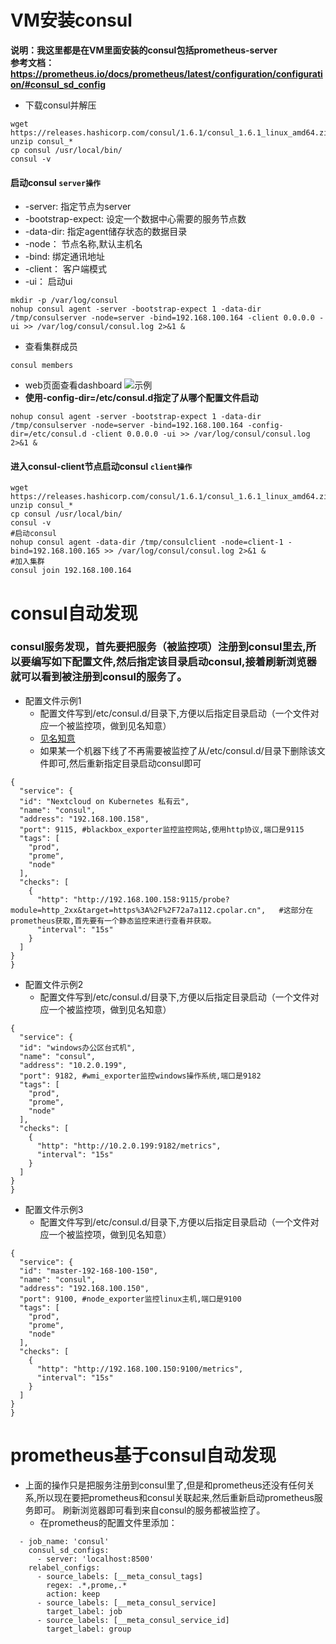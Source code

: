 # VM安装consul
**说明：我这里都是在VM里面安装的consul包括prometheus-server** \
**参考文档：https://prometheus.io/docs/prometheus/latest/configuration/configuration/#consul_sd_config**
- 下载consul并解压
```
wget https://releases.hashicorp.com/consul/1.6.1/consul_1.6.1_linux_amd64.zip
unzip consul_*
cp consul /usr/local/bin/
consul -v
```
#### 启动consul `server操作`
  - -server: 指定节点为server
  - -bootstrap-expect: 设定一个数据中心需要的服务节点数
  - -data-dir: 指定agent储存状态的数据目录
  - -node： 节点名称,默认主机名
  - -bind: 绑定通讯地址
  - -client： 客户端模式
  - -ui： 启动ui
```
mkdir -p /var/log/consul
nohup consul agent -server -bootstrap-expect 1 -data-dir /tmp/consulserver -node=server -bind=192.168.100.164 -client 0.0.0.0 -ui >> /var/log/consul/consul.log 2>&1 &
```
- 查看集群成员
```
consul members
```
- web页面查看dashboard
![示例](https://i.loli.net/2019/10/31/PmA1xvGLzNrUwfY.png)
- **使用-config-dir=/etc/consul.d指定了从哪个配置文件启动**
```
nohup consul agent -server -bootstrap-expect 1 -data-dir /tmp/consulserver -node=server -bind=192.168.100.164 -config-dir=/etc/consul.d -client 0.0.0.0 -ui >> /var/log/consul/consul.log 2>&1 &
```
#### 进入consul-client节点启动consul   `client操作`
```
wget https://releases.hashicorp.com/consul/1.6.1/consul_1.6.1_linux_amd64.zip
unzip consul_*
cp consul /usr/local/bin/
consul -v
#启动consul
nohup consul agent -data-dir /tmp/consulclient -node=client-1 -bind=192.168.100.165 >> /var/log/consul/consul.log 2>&1 &
#加入集群
consul join 192.168.100.164
```
# consul自动发现
### **consul服务发现，首先要把服务（被监控项）注册到consul里去,所以要编写如下配置文件,然后指定该目录启动consul,接着刷新浏览器就可以看到被注册到consul的服务了。**
- 配置文件示例1
  - 配置文件写到/etc/consul.d/目录下,方便以后指定目录启动（一个文件对应一个被监控项，做到见名知意）
  - [见名知意](https://i.loli.net/2019/11/01/Oj3EHRpPX9qI56b.png)
  - 如果某一个机器下线了不再需要被监控了从/etc/consul.d/目录下删除该文件即可,然后重新指定目录启动consul即可
```
{
  "service": {
  "id": "Nextcloud on Kubernetes 私有云",
  "name": "consul",
  "address": "192.168.100.158",
  "port": 9115, #blackbox_exporter监控监控网站,使用http协议,端口是9115
  "tags": [
    "prod",
    "prome",
    "node"
  ],
  "checks": [
    {
      "http": "http://192.168.100.158:9115/probe?module=http_2xx&target=https%3A%2F%2F72a7a112.cpolar.cn",   #这部分在prometheus获取,首先要有一个静态监控来进行查看并获取。
      "interval": "15s"
    }
  ]
}
}
```
- 配置文件示例2
  - 配置文件写到/etc/consul.d/目录下,方便以后指定目录启动（一个文件对应一个被监控项，做到见名知意）
```
{
  "service": {
  "id": "windows办公区台式机",
  "name": "consul",
  "address": "10.2.0.199",
  "port": 9182, #wmi_exporter监控windows操作系统,端口是9182
  "tags": [
    "prod",
    "prome",
    "node"
  ],
  "checks": [
    {
      "http": "http://10.2.0.199:9182/metrics",
      "interval": "15s"
    }
  ]
}
}
```
- 配置文件示例3
  - 配置文件写到/etc/consul.d/目录下,方便以后指定目录启动（一个文件对应一个被监控项，做到见名知意）
```
{
  "service": {
  "id": "master-192-168-100-150",
  "name": "consul",
  "address": "192.168.100.150",
  "port": 9100, #node_exporter监控linux主机,端口是9100
  "tags": [
    "prod",
    "prome",
    "node"
  ],
  "checks": [
    {
      "http": "http://192.168.100.150:9100/metrics",
      "interval": "15s"
    }
  ]
}
}
```
# prometheus基于consul自动发现
- 上面的操作只是把服务注册到consul里了,但是和prometheus还没有任何关系,所以现在要把prometheus和consul关联起来,然后重新启动prometheus服务即可。
刷新浏览器即可看到来自consul的服务都被监控了。
  - 在prometheus的配置文件里添加：
```
  - job_name: 'consul'
    consul_sd_configs:
      - server: 'localhost:8500'
    relabel_configs:
      - source_labels: [__meta_consul_tags]
        regex: .*,prome,.*
        action: keep
      - source_labels: [__meta_consul_service]
        target_label: job
      - source_labels: [__meta_consul_service_id]
        target_label: group
```
